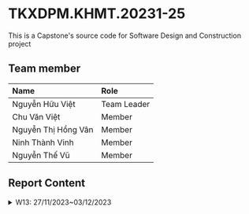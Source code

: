 # TKXDPM.KHMT.20231-25

This is a Capstone's source code for Software Design and Construction project

## Team member

| Name                | Role        |
| :------------------ | :---------- |
| Nguyễn Hữu Việt     | Team Leader |
| Chu Văn Việt        | Member      |
| Nguyễn Thị Hồng Vân | Member      |
| Ninh Thành Vinh     | Member      |
| Nguyễn Thế Vũ       | Member      |

## Report Content

<details>
  <summary>W13: 27/11/2023~03/12/2023 </summary>
<br>

<details>
<summary>Nguyễn Hữu Việt</summary>
<br>

-   Assigned tasks:
    -   Task 1: Bổ sung Coupling cho package controller
-   Implementation details:
    -   Pull Request:
    -   Specific implementation details:
      - Phương thức **checkMediaInCart(Media media)** thuộc **Control Coupling** do phục thuộc vào hàm **checkMediaInCart** của đối tượng Cart.
      - Phương thức **makePayment(...)** thuộc **Control Coupling** do phụ thuộc vào cấu trúc nội bộ của **VnPaySubSystem** và kiểm soát luồng của đối tượng này thông qua **save** và **makePaymentTransaction**
      - Phương thức **getUrlPay** thuộc **Data Coupling** do sử dụng và gọi phương thức **generatePayUrl()** của **vnPayService** - Phương thức **emptyCart()** thuộc **Control Coupling** do phương thức này thay đổi phần dữ liệu của Cart.
      - Phương thức **createOrder()** thuộc **Control Coupling** do phương thức này ảnh hưởng đến luồng và trạng thái của đối tượng **order**
      - Phương thức **createInvoice()** tương tự **createOrder()**
      - Các phương thức **validate...** thuộc **Control Coupling** do bên trong tồn tại các đoạn code phụ thuộc lẫn nhau và phụ thuộc vào tham số truyền vào - Phương thức **validatePlaceRushOrderData** thuộc **Common Coupling** do truy cập vào biến global trong util.
      - Một số phương thức không có gì truyền hoặc không thực hiện điều gì thuộc là **không xác định Coupling**
    </details>

<details>
<summary>Nguyễn Thế Vũ</summary>
<br>
  
- Assigned tasks:
- Task: Bổ sung Coupling cho package subSystem
 - Pull Request: 
  - Specific implementation details:
    - Phương thức **generatePayUrl(int amount, String contents)** trong VnPaySubsystem thuộc **Control Coupling** do phục thuộc vào hàm **generatePayUrl(int amount, String contents)** của đối tượng VnPaySubsystemController.
    - Phương thức **makePaymentTransaction(Map<String, String> response)** trong VnPaySubsystem thuộc **Control Coupling** do phụ thuộc vào **makePaymentTransaction** của **VnPaySubsystemController**

    **File VnPaySubsystemController:**

    Hàm **generatePayOrderUrl**:
    - Data Coupling:
    Phương thức này sử dụng dữ liệu từ Config như `getRandomNumber` và `getIpAddress`. Các giá trị này được truyền vào để tạo các tham số thanh toán.
    Dữ liệu được truyền giữa **VnPaySubsystemController** và **Config** thông qua việc gọi các hàm tiện ích của **Config**.
    - Control Coupling:
    Phương thức này gọi `Config.hmacSHA512` để tạo `vnp_SecureHash`. Điều này là control coupling vì **VnPaySubsystemController** phải biết cách **Config** tạo chuỗi hash để xác thực yêu cầu thanh toán.

    Hàm **makePaymentTransaction**:
    - Data Coupling:
    Phương thức này sử dụng dữ liệu từ response để tạo một đối tượng `PaymentTransaction`. Dữ liệu này được truyền giữa **VnPaySubsystemController** và đối tượng **PaymentTransaction**.
    Sử dụng các hàm tiện ích của Java như `Integer.parseInt` và `SimpleDateFormat` để chuyển đổi dữ liệu từ response thành các trường của PaymentTransaction.
    - Control Coupling:
    Phương thức này chứa một khối switch để xử lý các trạng thái của giao dịch (errorCode). Điều này có thể được coi là control coupling vì **VnPaySubsystemController** định nghĩa cách xử lý các loại lỗi và trạng thái cụ thể.
    - Một số phương thức không có gì truyền hoặc không thực hiện điều gì thuộc là **không xác định Coupling**

</details>

<details>
<summary>Ninh Thành Vinh</summary>
<br>  

- Assigned tasks:
  - Task: Bổ sung Coupling cho view.screen.cart và view.screen.invoice 
- Pull Request:
  - Specific implementation details:
    - Phương thức **CartScreenHandler(Stage stage, String screenPath)** thuộc **Control Coupling** do sử dụng event **setOnMouseClicked**.
    - Phương thức **requestOrder()** thuộc **Control Coupling** do phụ thuộc vào **placeOrderController** kiểm soát luồng.
    - Phương thức **displayCartWithMediaAvailability()** thuộc **Control Coupling** do gọi và sử dụng các phương thức từ **MediaHandler**.
    - Phương thức **setMediaInfo()** thuộc **Control Coupling** do sử dụng các event từ button.
    - Phương thức **setInvoiceInfo()** thuộc **Control Coupling** do sử dụng thông tin lấy từ **invoice** ảnh hưởng đến luồng.
    - Phương thức **confirmInvoice(MouseEvent event)** thuộc **Control Coupling** do phương thức thay đổi đối tượng **paymentScreen**
    - Phương thức **setMediaInfo()** thuộc **Control Coupling** do phụ thuộc vào phương thức của **orderMedia**.
    - Phương thức **MediaHandler(String screenPath, CartScreenHandler cartScreen)** thuộc **Data Coupling** do sử dụng đủ params được truyền vào.
    - Phương thức **setCartMedia(CartMedia cartMedia)** thuộc **Data Coupling** do sử dụng đủ params được truyền vào.
    - Phương thức **InvoiceScreenHandler(Stage stage, String screenPath, Invoice invoice)** thuộc **Data Coupling** do sử dụng đủ params được truyền vào.
    - Phương thức **MediaInvoiceScreenHandler(String screenPath)** và **setOrderMedia(OrderMedia orderMedia)** thuộc **Data Coupling** do sử dụng vừa đủ params được truyền vào.
    - Một số phương thức không có gì truyền hoặc không thực hiện điều gì thuộc là **không xác định Coupling** .
</details>

<details>
<summary>Nguyễn Thị Hồng Vân</summary>
<br>

-   Assigned tasks:
    -   Task 1: Bổ sung Coupling cho package Views.Screen.Home/Payment/Shipping
-   Implementation details:
    -   Pull Request:
    -   Specific implementation details:
      - Phương thức **initialize** thuộc **Control Coupling** do phục thuộc vào hàm **HomeController** để lấy danh sách các phương tiện.
      - Phương thức **addMediaHome** thuộc **Data Coupling** phụ thuộc vào dữ liệu từ danh sách **homeItems**, **hboxMedia**, và các trường trong **MediaHandler**
      - Phương thức **addMenuItem** thuộc **Data Coupling** phụ thuộc vào dữ liệu từ **splitMenuBtnSearch** để thêm các mục menu vào **MenuButton**
      - Phương thức **setBController** và **getBController** thuộc **Control Coupling** do phụ thuộc vào HomeController để gán và lấy **HomeController**

      - Phương thức **displayWebView** thuộc **Control Coupling** phụ thuộc vào **PaymentController** để lấy URL thanh toán **(getUrlPay)** và **handleUrlChanged** để xử lý sự kiện thay đổi URL
      - Phương thức **handleUrlChanged** thuộc **Control Coupling** phụ thuộc vào cấu trúc URI để lấy query string và phương thức **payOrder** để xử lý kết quả thanh toán
      - Phương thức **payOrder** thuộc **Control Coupling** phụ thuộc vào **PaymentController** để thực hiện thanh toán và **ResultScreenHandler** để hiển thị kết quả

      - Phương thức **submitDeliveryInfo** thuộc **Control Coupling** phụ thuộc vào **PlaceOrderController** để thực hiện xác nhận thông tin giao hàng, tính phí vận chuyển,..
      - Sự kiện **(submitDeliveryInfo(MouseEvent event))** thuộc **Control Coupling** phụ thuộc vào phương thức **submitDeliveryInfo** để xử lý sự kiện khi người dùng nhấn nút "Submit".
      - Trường biến **(name, phone, address, instructions, province)**thuộc **Data Coupling** phụ thuộc vào phương thức chứa dữ liệu nhập từ người dùng và được sử dụng để xác nhận thông tin giao hàng.
      - Một số phương thức không có gì truyền hoặc không thực hiện điều gì thuộc là **không xác định Coupling**
    </details>





<details>
  <summary>W14: 04/12/2023~10/12/2023 </summary>
<br>
<details>
<summary>Nguyễn Thị Hồng Vân</summary>
<br>
  
- Assigned tasks:
- Task: Bổ sung Cohesion cho package package Views.Screen.Home/Payment/Shipping
 - Pull Request: 
  - Specific implementation details:

    **File HomeScreenHandler:**
    Hàm **initialize**:
    - Control Cohesion: 
    Phương thức này có control cohesion vì nó chịu trách nhiệm thiết lập controller và tạo danh sách các mục trên màn hình chủ.

    Hàm **setImage**:
    - Data Cohesion: 
    Phương thức này có data cohesion vì nó chỉ liên quan đến việc đặt hình ảnh cho Logo và Icon giỏ hàng.

    Hàm **addMediaHome**:
    - Data Cohesion: 
    Phương thức này có data cohesion vì nó chỉ thêm các mục truyền vào vào màn hình chủ.

    Hàm **addMenuItem**:
    - Data Cohesion: 
    Phương thức này có data cohesion vì nó chỉ thêm mục menu vào **splitMenuBtnSearch** dựa trên tham số được cung cấp.


    **File PaymentScreenHandler**
    Hàm **displayWebView**:
    - Control Cohesion: 
    Phương thức này có control cohesion vì nó liên quan chặt chẽ đến việc hiển thị WebView và xử lý sự kiện khi URL thay đổi.

    Hàm **parseQueryString**:
    - Functional Cohesion: 
    Phương thức này có functional cohesion vì nó chỉ thực hiện một nhiệm vụ cụ thể: chuyển đổi query string thành một đối tượng Map<String, String>.

    Hàm **handleUrlChanged**:
    - Control Cohesion: 
    Phương thức này có control cohesion vì nó chịu trách nhiệm xử lý sự kiện khi URL thay đổi và chuyển đổi query thành Map.

    Hàm **payOrder**:
    - Control Cohesion: 
    Phương thức này có control cohesion vì nó chịu trách nhiệm xử lý thanh toán và hiển thị màn hình kết quả.

    **File ShippingScreenHandler:**
    Hàm **initialize**:
    - Data Cohesion: 
    Phương thức này có data cohesion vì nó chỉ liên quan đến việc thiết lập trạng thái ban đầu của giao diện người dùng.
    Hàm **submitDeliveryInfo**:

    - Control Cohesion: 
    Phương thức này có control cohesion vì nó chịu trách nhiệm xử lý sự kiện khi người dùng nhấn nút "submitDeliveryInfo" và liên quan chặt chẽ đến việc kiểm tra và xử lý thông tin giao hàng.

    Hàm **getBController**:
    - Data Cohesion: 
    Phương thức này có data cohesion vì nó chỉ trả về một đối tượng **PlaceOrderController** (controller cho việc đặt hàng)

</details>

</details>